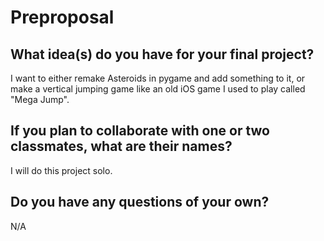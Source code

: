 # Preproposal

## What idea(s) do you have for your final project?

I want to either remake Asteroids in pygame and add something to it, or make a vertical jumping game like an old iOS game I used to play called "Mega Jump".

## If you plan to collaborate with one or two classmates, what are their names?

I will do this project solo.

## Do you have any questions of your own?

N/A
